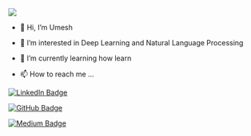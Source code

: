 <img src="https://komarev.com/ghpvc/?username=Umesh1307&label=Profile+views&color=129e00&style=plastic">

- 👋 Hi, I’m Umesh 
- 👀 I’m interested in Deep Learning and Natural Language Processing
- 🌱 I’m currently learning how learn

- 📫 How to reach me ...

[![LinkedIn Badge](https://img.shields.io/badge/LinkedIn-0077B5?style=for-the-badge&logo=linkedin&logoColor=white)](https://www.linkedin.com/in/umesh-rathod-894720186/)

[![GitHub Badge](https://img.shields.io/badge/GitHub-100000?style=for-the-badge&logo=github&logoColor=white)](https://github.com/Umesh1307)

[![Medium Badge](https://img.shields.io/badge/Medium-1DA1F2?style=for-the-badge&logo=medium&logoColor=white)](https://medium.com/@umesh.rathod1307)


<!---
umesh-vitraya/umesh-vitraya is a ✨ special ✨ repository because its `README.md` (this file) appears on your GitHub profile.
You can click the Preview link to take a look at your changes.
--->
